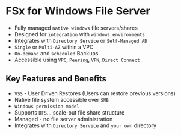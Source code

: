 # FSx for Windows File Server

- Fully managed `native windows` file servers/shares
- Designed for `integration` with `windows environments`
- Integrates with `Directory Service` or `Self-Managed AD`
- `Single` or `Multi-AZ` within a VPC
- `On-demand` and `scheduled` Backups
- Accessible using `VPC`, `Peering`, `VPN`, `Direct Connect`

## Key Features and Benefits

- `VSS` - User Driven Restores (Users can restore previous versions)
- Native file system accessible over `SMB`
- `Windows permission model`
- Supports `DFS`... scale-out file share structure
- Managed - no file server administration
- Integrates with `Directory Service` and `your own` directory